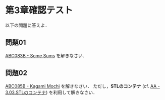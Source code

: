 # 第3章確認テスト

以下の問題に答えよ．

## 問題01

[ABC083B - Some Sums](https://atcoder.jp/contests/abs/tasks/abc083_b) を解きなさい．

## 問題02

[ABC085B - Kagami Mochi](https://atcoder.jp/contests/abs/tasks/abc085_b) を解きなさい．
ただし，**STLのコンテナ** (cf. [AA - 3.03.STLのコンテナ](https://atcoder.jp/contests/APG4b/tasks/APG4b_aa)) を利用して解きなさい．
